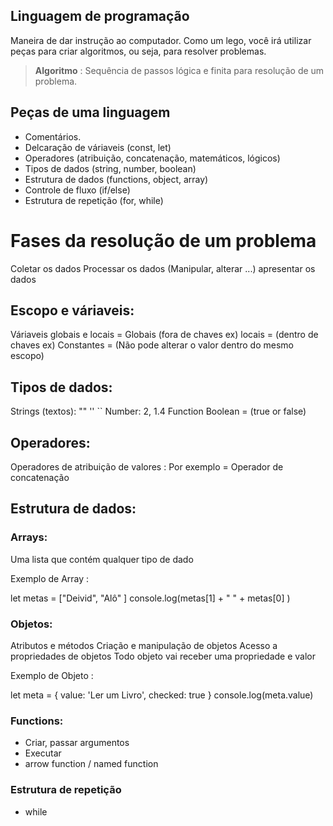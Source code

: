 ## Linguagem de programação

Maneira de dar instrução ao computador.
Como um lego, você irá utilizar peças para criar algoritmos, ou seja, para resolver problemas.

> **Algoritmo** : Sequência de passos lógica e finita para resolução de um problema.


## Peças de uma linguagem

- Comentários.
- Delcaração de váriaveis (const, let)
- Operadores (atribuição, concatenação, matemáticos, lógicos)
- Tipos de dados (string, number, boolean)
- Estrutura de dados (functions, object, array)
- Controle de fluxo (if/else)
- Estrutura de repetição (for, while)

# Fases da resolução de um problema

Coletar os dados
Processar os dados (Manipular, alterar ...)
apresentar os dados

## Escopo e váriaveis:

Váriaveis globais e locais = Globais (fora de chaves ex) locais = (dentro de chaves ex) 
Constantes = (Não pode alterar o valor dentro do mesmo escopo)

## Tipos de dados:

Strings (textos): "" '' ``
Number: 2, 1.4
Function
Boolean = (true or false)

## Operadores:

Operadores de atribuição de valores : Por exemplo =
Operador de concatenação

## Estrutura de dados:

### Arrays:

Uma lista que contém qualquer tipo de dado

Exemplo de Array :

let metas = ["Deivid", "Alô" ]
console.log(metas[1] + " " + metas[0] )

### Objetos:

Atributos e métodos
Criação e manipulação de objetos
Acesso a propriedades de objetos
Todo objeto vai receber uma propriedade e valor

Exemplo de Objeto : 

let meta = {
    value: 'Ler um Livro',
    checked: true
}
console.log(meta.value)

### Functions:

- Criar, passar argumentos
- Executar
- arrow function / named function

### Estrutura de repetição

- while